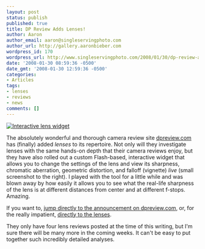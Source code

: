 ```yaml
---
layout: post
status: publish
published: true
title: DP Review Adds Lenses!
author: Aaron
author_email: aaron@singleservingphoto.com
author_url: http://gallery.aaronbieber.com
wordpress_id: 170
wordpress_url: http://www.singleservingphoto.com/2008/01/30/dp-review-adds-lenses/
date: '2008-01-30 08:59:36 -0500'
date_gmt: '2008-01-30 12:59:36 -0500'
categories:
- Articles
tags:
- lenses
- reviews
- news
comments: []
---
```

[![](http://singleservingphoto.com/wp-content/uploads/2011/12/2230002043_2604313044_m.jpg "Interactive lens widget")](http://singleservingphoto.com/wp-content/uploads/2011/12/2230002043_2604313044_m.jpg)

The absolutely wonderful and thorough camera review site
[dpreview.com](http://www.dpreview.com) has (finally) added _lenses_ to
its repertoire. Not only will they investigate lenses with the same
hands-on depth that their camera reviews enjoy, but they have also
rolled out a custom Flash-based, interactive widget that allows you to
change the settings of the lens and view its sharpness, chromatic
aberration, geometric distortion, and falloff (vignette) _live_ (small
screenshot to the right). I played with the tool for a little while and
was blown away by how easily it allows you to see what the real-life
sharpness of the lens is at different distances from center and at
different f-stops. Amazing.

If you want to,
[jump directly to the announcement on dpreview.com](http://www.dpreview.com/news/0801/08012913dpreviewlensreviews.asp),
or, for the really impatient,
[directly to the lenses](http://www.dpreview.com/lensreviews/).

They only have four lens reviews posted at the time of this writing, but
I'm sure there will be many more in the coming weeks. It can't be easy
to put together such incredibly detailed analyses.
